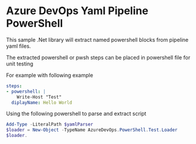 # Azure DevOps Yaml Pipeline PowerShell

This sample .Net library will extract named powershell blocks from pipeline yaml files.

The extracted powershell or pwsh steps can be placed in powershell file for unit testing

For example with following example

```yml
steps:
- powershell: |
    Write-Host "Test"
  diplayName: Hello World 
```

Using the following powershell to parse and extract script

```powershell
Add-Type -LiteralPath $yamlParser
$loader = New-Object -TypeName AzureDevOps.PowerShell.Test.Loader
$loader.
```
